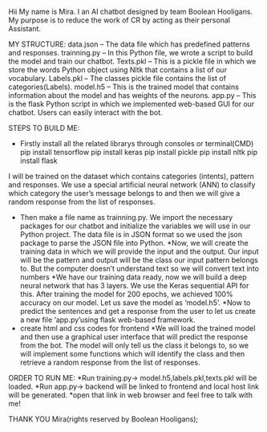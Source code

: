 Hii My name is Mira.
I an AI chatbot designed by team Boolean Hooligans.
My purpose is to reduce the work of CR by acting as their personal Assistant.

MY STRUCTURE:
data.json – The data file which has predefined patterns and responses.
trainning.py – In this Python file, we wrote a script to build the model and train our chatbot.
Texts.pkl – This is a pickle file in which we store the words Python object using Nltk that contains a list of our vocabulary.
Labels.pkl – The classes pickle file contains the list of categories(Labels).
model.h5 – This is the trained model that contains information about the model and has weights of the neurons.
app.py – This is the flask Python script in which we implemented web-based GUI for our chatbot. Users can easily interact with the bot.


STEPS TO BUILD ME:
* Firstly install all the related librarys through consoles or terminal(CMD)
pip install tensorflow 
pip install keras 
pip install pickle
pip install nltk
pip install flask

I will be trained on the dataset which contains categories (intents), pattern and responses.
We use a special artificial neural network (ANN) to classify which category the user’s message belongs to and then we will give a random response from the list of responses.

* Then make a file name as trainning.py. We import the necessary packages for our chatbot and initialize the variables we will use in our Python project.
The data file is in JSON format so we used the json package to parse the JSON file into Python.
*Now, we will create the training data in which we will provide the input and the output. Our input will be the pattern and output will be the class our input pattern belongs to. But the computer doesn’t understand text so we will convert text into numbers
*We have our training data ready, now we will build a deep neural network that has 3 layers. We use the Keras sequential API for this. After training the model for 200 epochs, we achieved 100% accuracy on our model. Let us save the model as ‘model.h5’.
*Now to predict the sentences and get a response from the user to let us create a new file ‘app.py’using flask web-based framework.
* create html and css codes for frontend
*We will load the trained model and then use a graphical user interface that will predict the response from the bot. The model will only tell us the class it belongs to, so we will implement some functions which will identify the class and then retrieve a random response from the list of responses.

ORDER TO RUN ME:
*Run training.py-> model.h5,labels.pkl,texts.pkl will be loaded.
*Run app.py-> backend will be linked to frontend and local host link will be generated.
*open that link in web browser and feel free to talk with me!

THANK YOU
Mira(rights reserved by Boolean Hooligans);
